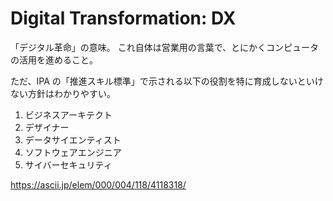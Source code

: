 # Digital Transformation: DX

「デジタル革命」の意味。
これ自体は営業用の言葉で、とにかくコンピュータの活用を進めること。

ただ、IPA の「推進スキル標準」で示される以下の役割を特に育成しないといけない方針はわかりやすい。

1. ビジネスアーキテクト
2. デザイナー
3. データサイエンティスト
4. ソフトウェアエンジニア
5. サイバーセキュリティ

https://ascii.jp/elem/000/004/118/4118318/
